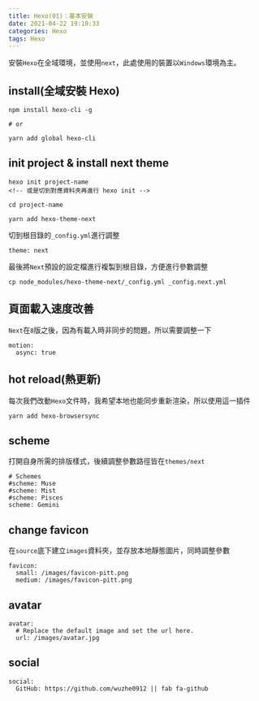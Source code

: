 ```yaml
---
title: Hexo(01)：基本安裝
date: 2021-04-22 19:10:33
categories: Hexo
tags: Hexo
---
```

安裝`Hexo`在全域環境，並使用`next`，此處使用的裝置以`Windows`環境為主。
<!--more-->
## install(全域安裝 Hexo)
```
npm install hexo-cli -g

# or

yarn add global hexo-cli
```

## init project & install next theme
```
hexo init project-name
<!-- 或是切到對應資料夾再進行 hexo init -->

cd project-name

yarn add hexo-theme-next
```
切到根目錄的`_config.yml`進行調整
```
theme: next
```
最後將`Next`預設的設定檔進行複製到根目錄，方便進行參數調整
```
cp node_modules/hexo-theme-next/_config.yml _config.next.yml
```

## 頁面載入速度改善
`Next`在`8`版之後，因為有載入時非同步的問題，所以需要調整一下
```
motion:
  async: true
```

## hot reload(熱更新)
每次我們改動`Hexo`文件時，我希望本地也能同步重新渲染，所以使用這一插件
```
yarn add hexo-browsersync
```


## scheme
打開自身所需的排版樣式，後續調整參數路徑皆在`themes/next`
```
# Schemes
#scheme: Muse
#scheme: Mist
#scheme: Pisces
scheme: Gemini
```

## change favicon
在`source`底下建立`images`資料夾，並存放本地靜態圖片，同時調整參數
```
favicon:
  small: /images/favicon-pitt.png
  medium: /images/favicon-pitt.png
```

## avatar
```
avatar:
  # Replace the default image and set the url here.
  url: /images/avatar.jpg
```

## social
```
social:
  GitHub: https://github.com/wuzhe0912 || fab fa-github
```
